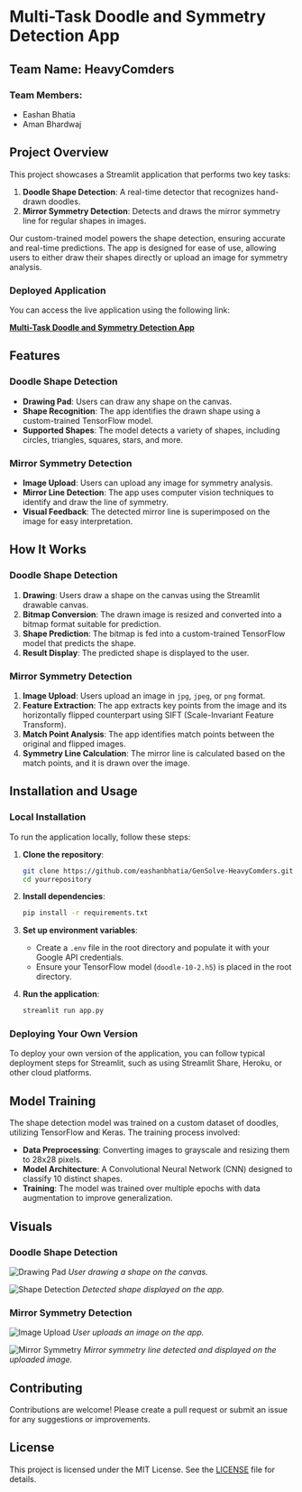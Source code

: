 # Multi-Task Doodle and Symmetry Detection App

## Team Name: HeavyComders
### Team Members:
- Eashan Bhatia
- Aman Bhardwaj

## Project Overview

This project showcases a Streamlit application that performs two key tasks:

1. **Doodle Shape Detection**: A real-time detector that recognizes hand-drawn doodles.
2. **Mirror Symmetry Detection**: Detects and draws the mirror symmetry line for regular shapes in images.

Our custom-trained model powers the shape detection, ensuring accurate and real-time predictions. The app is designed for ease of use, allowing users to either draw their shapes directly or upload an image for symmetry analysis.

### Deployed Application

You can access the live application using the following link:

[**Multi-Task Doodle and Symmetry Detection App**](https://heavycomders-gensolve.streamlit.app/)

## Features

### Doodle Shape Detection

- **Drawing Pad**: Users can draw any shape on the canvas.
- **Shape Recognition**: The app identifies the drawn shape using a custom-trained TensorFlow model.
- **Supported Shapes**: The model detects a variety of shapes, including circles, triangles, squares, stars, and more.

### Mirror Symmetry Detection

- **Image Upload**: Users can upload any image for symmetry analysis.
- **Mirror Line Detection**: The app uses computer vision techniques to identify and draw the line of symmetry.
- **Visual Feedback**: The detected mirror line is superimposed on the image for easy interpretation.

## How It Works

### Doodle Shape Detection

1. **Drawing**: Users draw a shape on the canvas using the Streamlit drawable canvas.
2. **Bitmap Conversion**: The drawn image is resized and converted into a bitmap format suitable for prediction.
3. **Shape Prediction**: The bitmap is fed into a custom-trained TensorFlow model that predicts the shape.
4. **Result Display**: The predicted shape is displayed to the user.

### Mirror Symmetry Detection

1. **Image Upload**: Users upload an image in `jpg`, `jpeg`, or `png` format.
2. **Feature Extraction**: The app extracts key points from the image and its horizontally flipped counterpart using SIFT (Scale-Invariant Feature Transform).
3. **Match Point Analysis**: The app identifies match points between the original and flipped images.
4. **Symmetry Line Calculation**: The mirror line is calculated based on the match points, and it is drawn over the image.

## Installation and Usage

### Local Installation

To run the application locally, follow these steps:

1. **Clone the repository**:
    ```bash
    git clone https://github.com/eashanbhatia/GenSolve-HeavyComders.git
    cd yourrepository
    ```

2. **Install dependencies**:
    ```bash
    pip install -r requirements.txt
    ```

3. **Set up environment variables**:
   - Create a `.env` file in the root directory and populate it with your Google API credentials.
   - Ensure your TensorFlow model (`doodle-10-2.h5`) is placed in the root directory.

4. **Run the application**:
    ```bash
    streamlit run app.py
    ```

### Deploying Your Own Version

To deploy your own version of the application, you can follow typical deployment steps for Streamlit, such as using Streamlit Share, Heroku, or other cloud platforms.

## Model Training

The shape detection model was trained on a custom dataset of doodles, utilizing TensorFlow and Keras. The training process involved:

- **Data Preprocessing**: Converting images to grayscale and resizing them to 28x28 pixels.
- **Model Architecture**: A Convolutional Neural Network (CNN) designed to classify 10 distinct shapes.
- **Training**: The model was trained over multiple epochs with data augmentation to improve generalization.

## Visuals

### Doodle Shape Detection

![Drawing Pad](./public/images/doodle.png)
*User drawing a shape on the canvas.*

![Shape Detection](./public/images/detected.png)
*Detected shape displayed on the app.*

### Mirror Symmetry Detection

![Image Upload](./public//images/symmetry_check.png)
*User uploads an image on the app.*

![Mirror Symmetry](./public//images/symmetry_solution.png)
*Mirror symmetry line detected and displayed on the uploaded image.*

## Contributing

Contributions are welcome! Please create a pull request or submit an issue for any suggestions or improvements.

## License

This project is licensed under the MIT License. See the [LICENSE](LICENSE) file for details.

